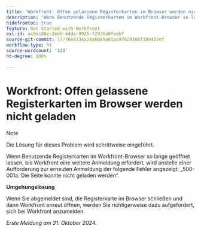 ```yaml
---
title: 'Workfront: Offen gelassene Registerkarten im Browser werden nicht geladen'
description: 'Wenn Benutzende Registerkarten im Workfront-Browser so lange geöffnet lassen, bis Workfront eine weitere Anmeldung erfordert, wird anstelle einer Aufforderung zur erneuten Anmeldung der folgende Fehler angezeigt: „500-001a: Die Seite konnte nicht geladen werden“.'
hidefromtoc: true
feature: Get Started with Workfront
exl-id: ac9ec88e-2edd-44de-9925-f2936a0feebf
source-git-commit: 77776e8134a24a6b85a01ac97029306f389437ef
workflow-type: ht
source-wordcount: '120'
ht-degree: 100%

---
```


# Workfront: Offen gelassene Registerkarten im Browser werden nicht geladen

>[!NOTE]
>
>Die Lösung für dieses Problem wird schrittweise eingeführt.

Wenn Benutzende Registerkarten im Workfront-Browser so lange geöffnet lassen, bis Workfront eine weitere Anmeldung erfordert, wird anstelle einer Aufforderung zur erneuten Anmeldung der folgende Fehler angezeigt: „500-001a: Die Seite konnte nicht geladen werden“.

**Umgehungslösung**

Wenn Sie abgemeldet sind, die Registerkarte im Browser schließen und dann Workfront erneut öffnen, werden Sie richtigerweise dazu aufgefordert, sich bei Workfront anzumelden.

_Erste Meldung am 31. Oktober 2024._
